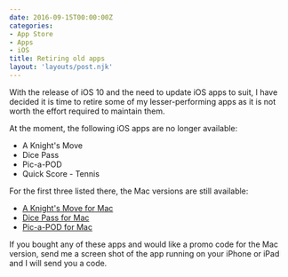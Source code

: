 ```yaml
---
date: 2016-09-15T00:00:00Z
categories:
- App Store
- Apps
- iOS
title: Retiring old apps
layout: 'layouts/post.njk'
---
```


With the release of iOS 10 and the need to update iOS apps to suit, I have
decided it is time to retire some of my lesser-performing apps as it is not
worth the effort required to maintain them.

At the moment, the following iOS apps are no longer available:

* A Knight's Move
* Dice Pass
* Pic-a-POD
* Quick Score - Tennis

For the first three listed there, the Mac versions are still available:

* [A Knight's Move for Mac][1]
* [Dice Pass for Mac][2]
* [Pic-a-POD for Mac][3]

If you bought any of these apps and would like a promo code for the Mac version,
send me a screen shot of the app running on your iPhone or iPad and I will send
you a code.

[1]: https://itunes.apple.com/app/a-knights-move/id533321133
[2]: https://itunes.apple.com/app/dice-pass/id997688302
[3]: https://itunes.apple.com/app/pic-a-pod/id477909802
